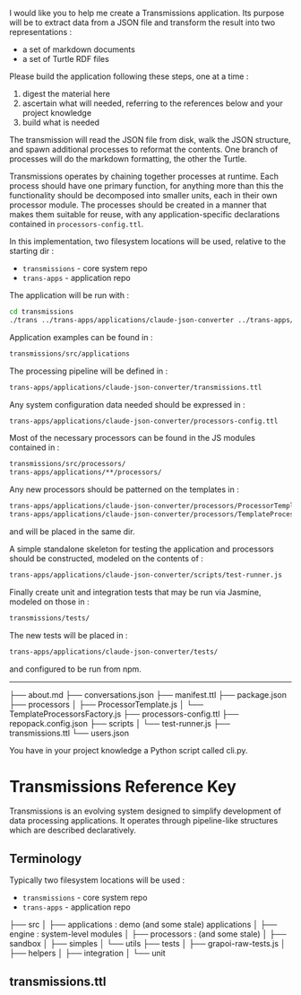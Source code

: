 I would like you to help me create a Transmissions application. Its purpose will be to extract data from a JSON file and transform the result into two representations :

* a set of markdown documents
* a set of Turtle RDF files

Please build the application following these steps, one at a time :

1. digest the material here
2. ascertain what will needed, referring to the references below and your project knowledge
3. build what is needed

The transmission will read the JSON file from disk, walk the JSON structure, and spawn additional processes to reformat the contents. One branch of processes will do the markdown formatting, the other the Turtle.

Transmissions operates by chaining together processes at runtime. Each process should have one primary function, for anything more than this the functionality should be decomposed into smaller units, each in their own processor module. The processes should be created in a manner that makes them suitable for reuse, with any application-specific declarations contained in `processors-config.ttl`.

In this implementation, two filesystem locations will be used, relative to the starting dir :

* `transmissions` - core system repo
* `trans-apps` - application repo

The application will be run with :
```sh
cd transmissions
./trans ../trans-apps/applications/claude-json-converter ../trans-apps/applications/claude-json-converter/conversations.json
```

Application examples can be found in :
```sh
transmissions/src/applications
```

The processing pipeline will be defined in :
```sh
trans-apps/applications/claude-json-converter/transmissions.ttl
```

Any system configuration data needed should be expressed in :
```sh
trans-apps/applications/claude-json-converter/processors-config.ttl
```

Most of the necessary processors can be found in the JS modules contained in :
```sh
transmissions/src/processors/
trans-apps/applications/**/processors/
```

Any new processors should be patterned on the templates in :
```sh
trans-apps/applications/claude-json-converter/processors/ProcessorTemplate.js
trans-apps/applications/claude-json-converter/processors/TemplateProcessorsFactory.js
```
and will be placed in the same dir.

A simple standalone skeleton for testing the application and processors should be constructed, modeled on the contents of :
```sh
trans-apps/applications/claude-json-converter/scripts/test-runner.js
```

Finally create unit and integration tests that may be run via Jasmine, modeled on those in :
```sh
transmissions/tests/
```

The new tests will be placed in :
```sh
trans-apps/applications/claude-json-converter/tests/
```
and configured to be run from npm.

---

├── about.md
├── conversations.json
├── manifest.ttl
├── package.json
├── processors
│   ├── ProcessorTemplate.js
│   └── TemplateProcessorsFactory.js
├── processors-config.ttl
├── repopack.config.json
├── scripts
│   └── test-runner.js
├── transmissions.ttl
└── users.json



You have in your project knowledge a Python script called cli.py.


# Transmissions Reference Key

Transmissions is an evolving system designed to simplify development of data processing applications. It operates through pipeline-like structures which are described declaratively.

## Terminology

Typically two filesystem locations will be used :

* `transmissions` - core system repo
* `trans-apps` - application repo

├── src
│   ├── applications : demo (and some stale) applications
│   ├── engine : system-level modules
│   ├── processors :  (and some stale)
│   ├── sandbox
│   ├── simples
│   └── utils
├── tests
│   ├── grapoi-raw-tests.js
│   ├── helpers
│   ├── integration
│   └── unit

## transmissions.ttl


##
